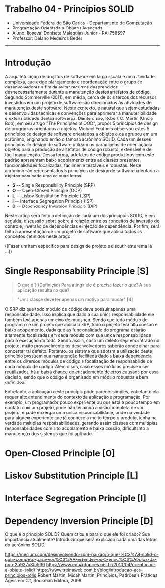 # Trabalho 04 - Princípios SOLID
- Universidade Federal de São Carlos - Departamento de Computação
- Programação Orientada a Objetos Avançada
- Aluno: Roseval Donisete Malaquias Junior - RA: 758597
- Professor: Delano Medeiros Beder

---

# Introdução

A arquiteturação de projetos de software em larga escala é uma atividade complexa, que exige planejamento e coordenação entre o grupo de desenvolvedores a fim de evitar recursos desprendidos desnecessariamente durante a manutenção destes artefatos de código. Segundo Sommerville (2011), em média, cerca de dois terços dos recursos investidos em um projeto de software são direcionados às atividades de manutenção deste software. Neste contexto, é natural que sejam estudadas e desenvolvidas técnicas e convenções para aprimorar a manutenibilidade e extensibilidade destes softwares. Diante disso, Robert C. Martin (Uncle Bob), em seu artigo "The Principles of OOD", propôs 5 princípios de design de programas orientados a objetos. Michael Feathers observou estes 5 princípios de design de software orientados a objetos e os agrupou em um acrônimo, originando então o famoso acrônimo SOLID. Cada um desses princípios de design de software utilizam os paradigmas de orientação a objetos para a produção de artefatos de código robusto, extensível e de fácil manutenção. Dessa forma, artefatos de código produzidos com este padrão apresentam baixo acoplamento entre as classes presentes, funcionalidades focalizadas, facilmente testáveis e robustas. Neste acrônimo são representados 5 princípios de design de software orientado a objetos para cada uma de suas letras.

- **S** -- Single Responsibility Principle (SRP)
- **O** -- Open-Closed Principle (OCP)
- **L** -- Liskov Substitution Principle (LSP)
- **I** -- Interface Segregation Principle (ISP)
- **D** -- Dependency Inversion Principle (DIP)

Neste artigo será feito a definição de cada um dos princípios SOLID, e em seguida, discussão sobre sobre a relação entre os conceitos de inversão de controle, inversão de dependências e injeção de dependência. Por fim, será feita a apresentação de um projeto de software que aplica todos os conceitos definidos neste artigo. 

((Fazer um item especifico para design de projeto e discutir este tema lá ...))


# Single Responsability Principle [S]
> O que é ? (Definição)
> Para atingir ele é preciso fazer o que?
> A sua aplicação resulta no que?

> "Uma classe deve ter apenas um motivo para mudar" [4]

O SRP diz que todo módulo de código deve possuir apenas uma responsabilidade. Isso implica que dado a sua unica responsabilidade ele também terá apenas um eixo de mudança. Sendo que todo módulo de programa de um projeto que aplica o SRP, todo o projeto terá alta coesão e baixo acoplamento, dado que as funcionalidade do programa estarão altamente focalizadas em cada módulo com sua unica responsabilidade para a execução do todo. Sendo assim, caso um defeito seja encontrado no projeto, muito provavelmente os desenvolvedores saberão aonde olhar para concertar tal defeito. Portanto, os sistema que adotam a utilização deste princípio possuem sua manutenção facilitada dado a baixa dependencia entre os diversos módulos de código e focalização de responsabilide de cada módulo de código. Além disos, caso esses módulos precisem ser reutilizados, há a baixa chance de encademento de erros causado por essa decisão, sendo que o código é organizado em módulo robustos e bem definidos. 

Entretanto, a aplicação deste princípio pode parecer simples, entretanto ela requer alto entendimento do contexto da aplicação e programação. Por exemplo, um programador pouco experiente ou que está a pouco tempo em contato com um projeto, pode não ter ainda a visão completa de um projeto, e pode enxergar uma unica responsabilidade, onde na verdade para alguem experiente que já conhece a muito tempo o produto, tenha na verdade multiplas responsabilidades, gerando assim classes com multiplas responsabilidades com alto acoplamento e baixa coesão, dificultanto a manutenção dos sistemas que foi aplicado.
# Open-Closed Principle [O]
# Liskov Substitution Principle [L]
# Interface Segregation Principle [I]
# Dependency Inversion Principle [D]

O que é o principio SOLID? 
Quem criou e para o que ele foi criado?
Sua importancia atualmente?
Introduzir que será explicado cada uma das letras do acrônimo SOLID.

https://medium.com/desenvolvendo-com-paixao/o-que-%C3%A9-solid-o-guia-completo-para-voc%C3%AA-entender-os-5-princ%C3%ADpios-da-poo-2b937b3fc530
https://www.eduardopires.net.br/2013/04/orientacao-a-objeto-solid/
https://www.treinaweb.com.br/blog/introducao-aos-principios-solid
Robert Martin, Micah Martin, Princípios, Padrões e Práticas Ágeis em C#,  Bookman Editora, 2009
